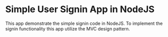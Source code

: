 # Simple User Signin App in NodeJS

This app demonstrate the simple signin code in NodeJS. To implement the signin functionality this app utilize the MVC design pattern.

